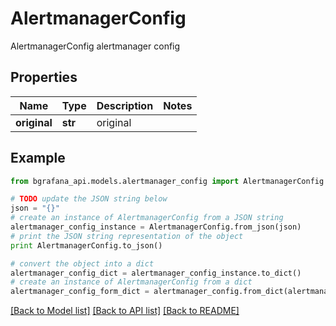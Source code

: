 # AlertmanagerConfig

AlertmanagerConfig alertmanager config

## Properties
Name | Type | Description | Notes
------------ | ------------- | ------------- | -------------
**original** | **str** | original | 

## Example

```python
from bgrafana_api.models.alertmanager_config import AlertmanagerConfig

# TODO update the JSON string below
json = "{}"
# create an instance of AlertmanagerConfig from a JSON string
alertmanager_config_instance = AlertmanagerConfig.from_json(json)
# print the JSON string representation of the object
print AlertmanagerConfig.to_json()

# convert the object into a dict
alertmanager_config_dict = alertmanager_config_instance.to_dict()
# create an instance of AlertmanagerConfig from a dict
alertmanager_config_form_dict = alertmanager_config.from_dict(alertmanager_config_dict)
```
[[Back to Model list]](../README.md#documentation-for-models) [[Back to API list]](../README.md#documentation-for-api-endpoints) [[Back to README]](../README.md)


